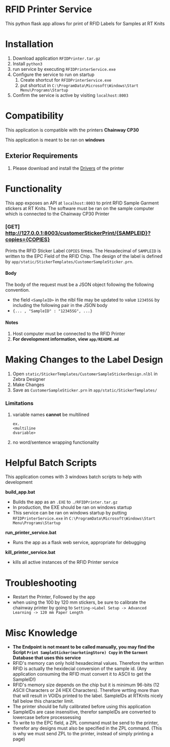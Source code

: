 # RFID Printer Service

This python flask app allows for print of RFID Labels for Samples at RT Knits

# Installation

1. Download application `RFIDPrinter.tar.gz`
1. Install `python3`
1. run service by executing `RFIDPrinterService.exe`
1. Configure the service to run on startup
   1. Create shortcut for `RFIDPrinterService.exe`
   1. put shortcut in `C:\ProgramData\Microsoft\Windows\Start Menu\Programs\Startup`
1. Confirm the service is active by visiting `localhost:8003`

# Compatibility

This application is compatible with the printers **Chainway CP30**

This application is meant to be ran on **windows**

## Exterior Requirements

1. Please download and install the [Drivers](https://www.chainway.net/Support/Info/30) of the printer

# Functionality

This app exposes an API at `localhost:8003` to print RFID Sample Garment stickers at RT Knits. The software must be ran on the sample computer which is connected to the Chainway CP30 Printer

### [GET] http://127.0.0.1:8003/customerStickerPrint/{SAMPLEID}?copies={COPIES}

Prints the RFID Sticker Label `COPIES` times. The Hexadecimal of `SAMPLEID` is written to the EPC Field of the RFID Chip. The design of the label is defined by `app/static/StickerTemplates/CustomerSampleSticker.prn`.

#### Body

The body of the request must be a JSON object following the following convention.

- the field `<SampleID>` in the nlbl file may be updated to value `12345SG` by including the following pair in the JSON body
- `{... , "SampleID" : "12345SG", ...}`

#### Notes

1. Host computer must be connected to the RFID Printer
2. **For development information, view `app/README.md`**

# Making Changes to the Label Design

1. Open `static/StickerTemplates/CustomerSampleStickerDesign.nlbl` in Zebra Designer
2. Make Changes
3. Save as `CustomerSampleSticker.prn` in `app/static/StickerTemplates/`

### Limitations

1. variable names **cannot** be multilined
   ```
   ex.
   <multiline
   dvariable>
   ```
2. no word/sentence wrapping functionality

# Helpful Batch Scripts

This application comes with 3 windows batch scripts to help with development

**build_app.bat**

- Builds the app as an `.EXE` to `./RFIDPrinter.tar.gz`
- In production, the EXE should be ran on windows startup
- This service can be ran on windows startup by putting `RFIDPrinterService.exe` in
  `C:\ProgramData\Microsoft\Windows\Start Menu\Programs\Startup`

**run_printer_service.bat**

- Runs the app as a flask web service, appropriate for debugging

**kill_printer_service.bat**

- kills all active instances of the RFID Printer service

# Troubleshooting

- Restart the Printer, Followed by the app
- when using the 100 by 120 mm stickers, be sure to calibrate the chainway printer by going to `Setting->Label Setup -> Advanced Learning -> 120 mm Paper Length`

# Misc Knowledge

- **The Endpoint is not meant to be called manually, you may find the Script `Print SampleSticker(marketingStore) Copy` in the `Garment` Database that uses this service**
- RFID's memory can only hold hexadecimal values. Therefore the written RFID is actually the hexidecial conversion of the sample id. (Any application consuming the RFID must convert it to ASCII to get the SampleID!)
- RFID's memory size depends on the chip but it is minimum 96-bits (12 ASCII Characters or 24 HEX Characters). Therefore wrtting more than that will result in VOIDs printed to the label. SampleIDs at RTKnits nicely fall below this character limit.
- The printer should be fully calibrated before using this application
- SampleIDs are case insensitive, therefor sampleIDs are converted to lowercase before processessing
- To write to the EPC field, a ZPL command must be send to the printer, therefor any designs must also be specified in the ZPL command. (This is why we must send ZPL to the printer, instead of simply printing a page)
